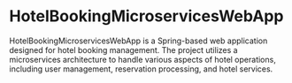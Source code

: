 # HotelBookingMicroservicesWebApp
HotelBookingMicroservicesWebApp is a Spring-based web application designed for hotel booking management. The project utilizes a microservices architecture to handle various aspects of hotel operations, including user management, reservation processing, and hotel services.

